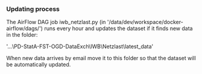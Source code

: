### Updating process

The AirFlow DAG job iwb_netzlast.py (in '/data/dev/workspace/docker-airflow/dags/')
runs every hour and updates the dataset if it finds new data in the folder:

'...\PD-StatA-FST-OGD-DataExch\IWB\Netzlast\latest_data'

When new data arrives by email move it to this folder so that the dataset will be automatically updated. 